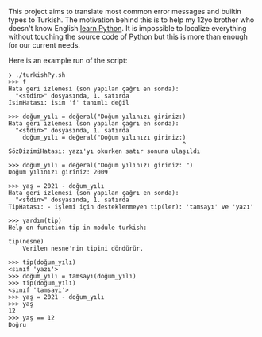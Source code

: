 This project aims to translate most common error messages and builtin types to Turkish. The motivation behind this is to help my 12yo brother who doesn't know English [learn Python](https://github.com/beratakkaya0/python-alistirmalari). It is impossible to localize everything without touching the source code of Python but this is more than enough for our current needs.

Here is an example run of the script:
```
❯ ./turkishPy.sh
>>> f
Hata geri izlemesi (son yapılan çağrı en sonda):
  "<stdin>" dosyasında, 1. satırda
İsimHatası: isim 'f' tanımlı değil

>>> doğum_yılı = değeral("Doğum yılınızı giriniz:)
Hata geri izlemesi (son yapılan çağrı en sonda):
  "<stdin>" dosyasında, 1. satırda
    doğum_yılı = değeral("Doğum yılınızı giriniz:)
                                                 ^
SözDizimiHatası: yazı'yı okurken satır sonuna ulaşıldı

>>> doğum_yılı = değeral("Doğum yılınızı giriniz: ")
Doğum yılınızı giriniz: 2009

>>> yaş = 2021 - doğum_yılı
Hata geri izlemesi (son yapılan çağrı en sonda):
  "<stdin>" dosyasında, 1. satırda
TipHatası: - işlemi için desteklenmeyen tip(ler): 'tamsayı' ve 'yazı'

>>> yardım(tip)
Help on function tip in module turkish:

tip(nesne)
    Verilen nesne'nin tipini döndürür.

>>> tip(doğum_yılı)
<sınıf 'yazı'>
>>> doğum_yılı = tamsayı(doğum_yılı)
>>> tip(doğum_yılı)
<sınıf 'tamsayı'>
>>> yaş = 2021 - doğum_yılı
>>> yaş
12
>>> yaş == 12
Doğru
```
